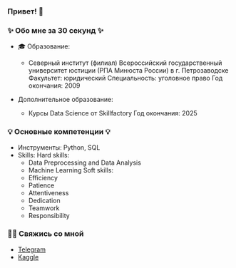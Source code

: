 ### Привет! 👋

### ✨ Обо мне за 30 секунд ✨ 
* 🎓 Образование:
  - Северный институт (филиал) Всероссийский государственный университет юстиции (РПА Минюста России) в г. Петрозаводске
    Факультет: юридический
    Специальность: уголовное право
    Год окончания: 2009

* Дополнительное образование:
  - Курсы Data Science от Skillfactory
    Год окончания: 2025
    
### 💡 Основные компетенции 💡
* Инструменты: Python, SQL
* Skills:
  Hard skills:
  - Data Preprocessing and Data Analysis
  - Machine Learning
  Soft skills:
  - Efficiency
  - Patience
  - Attentiveness
  - Dedication
  - Teamwork
  - Responsibility

### 🙌🏻 Свяжись со мной
- [Telegram](https://t.me/IZ20112022)
- [Kaggle](https://www.kaggle.com/zlatanshev)
